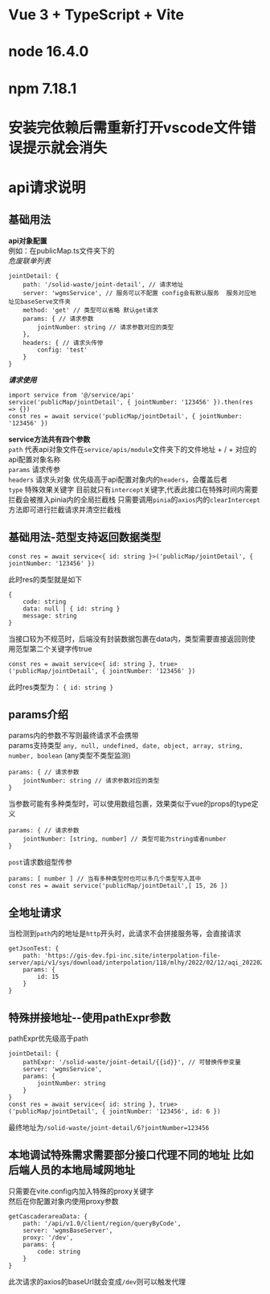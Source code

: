 <!--
 * @Author: mjh
 * @Date: 2022-08-19 09:31:37
 * @LastEditors: mjh
 * @LastEditTime: 2022-11-04 19:01:23
 * @Description: 
-->
# Vue 3 + TypeScript + Vite
# node 16.4.0  
# npm 7.18.1
# 安装完依赖后需重新打开vscode文件错误提示就会消失

# api请求说明

## 基础用法
**api对象配置**  
例如：在publicMap.ts文件夹下的   
*危废联单列表*
```
jointDetail: {
    path: '/solid-waste/joint-detail', // 请求地址
    server: 'wgmsService', // 服务可以不配置 config会有默认服务  服务对应地址见baseServe文件夹
    method: 'get' // 类型可以省略 默认get请求
    params: { // 请求参数
        jointNumber: string // 请求参数对应的类型
    },
    headers: { // 请求头传惨
        config: 'test'
    }
}
```

***请求使用***
```
import service from '@/service/api'
service('publicMap/jointDetail', { jointNumber: '123456' }).then(res => {})
const res = await service('publicMap/jointDetail', { jointNumber: '123456' })
```
**service方法共有四个参数**  
`path`  代表api对象文件在`service/apis/module`文件夹下的文件地址 + / + 对应的api配置对象名称  
`params`  请求传参  
`headers` 请求头对象 优先级高于api配置对象内的`headers`，会覆盖后者  
`type`  特殊效果关键字 目前就只有`intercept`关键字,代表此接口在特殊时间内需要拦截会被推入pinia内的全局拦截栈
只需要调用`pinia`的`axios`内的`clearIntercept`方法即可进行拦截请求并清空拦截栈

## 基础用法-范型支持返回数据类型
```
const res = await service<{ id: string }>('publicMap/jointDetail', { jointNumber: '123456' })
```
此时res的类型就是如下
```
{
    code: string
    data: null | { id: string }
    message: string
}
```
当接口较为不规范时，后端没有封装数据包裹在data内，类型需要直接返回则使用范型第二个关键字传true
```
const res = await service<{ id: string }, true>('publicMap/jointDetail', { jointNumber: '123456' })
```
此时res类型为： `{ id: string }`

## params介绍
params内的参数不写则最终请求不会携带  
params支持类型 `any, null, undefined, date, object, array, string, number, boolean` (any类型不类型监测)
```
params: { // 请求参数
    jointNumber: string // 请求参数对应的类型
}
```
当参数可能有多种类型时，可以使用数组包裹，效果类似于vue的props的type定义
```
params: { // 请求参数
    jointNumber: [string, number] // 类型可能为string或者number
}
```
`post`请求数组型传参
```  
params: [ number ] // 当有多种类型时也可以多几个类型写入其中
const res = await service('publicMap/jointDetail',[ 15, 26 ])
```
## 全地址请求
当检测到`path`内的地址是`http`开头时，此请求不会拼接服务等，会直接请求
```
getJsonTest: {
    path: 'https://gis-dev.fpi-inc.site/interpolation-file-server/api/v1/sys/download/interpolation/118/mlhy/2022/02/12/aqi_2022021210.png'
    params: {
        id: 15
    }
}
```
## 特殊拼接地址--使用pathExpr参数
pathExpr优先级高于path
```
jointDetail: {
    pathExpr: '/solid-waste/joint-detail/{{id}}', // 可替换传参变量
    server: 'wgmsService',
    params: {
        jointNumber: string
    }
}
const res = await service<{ id: string }, true>('publicMap/jointDetail', { jointNumber: '123456', id: 6 })
```
最终地址为`/solid-waste/joint-detail/6?jointNumber=123456`

## 本地调试特殊需求需要部分接口代理不同的地址 比如后端人员的本地局域网地址
只需要在vite.config内加入特殊的proxy关键字  
然后在你配置对象内使用proxy参数  
```
getCascaderareaData: {
    path: '/api/v1.0/client/region/queryByCode',
    server: 'wgmsBaseServer',
    proxy: '/dev',
    params: {
        code: string
    }
}
```
此次请求的axios的baseUrl就会变成`/dev`则可以触发代理
